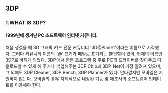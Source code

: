 ## 3DP
### 1.WHAT IS 3DP?
#### 1999년에 생겨난 PC 소프트웨어 인터넷 커뮤니티.
처음 생겼을 때 3D 그래픽 카드 전문 커뮤니티 '3D@Planet'이라는 이름으로 시작했다. 그러다 커뮤니티 이름의 '@' 표기가 메일로 표기되는 불편함이 있어, 현재의 이름인 3DP로 바뀌게 되었다.
3DP에서 만든 프로그램 중 주로 PC의 드라이버를 찾아주고 다운로드할 수 있게 해 주거나 백업해주는 3DP Chip과 3DP Net이 가장 알려져 있으며, 그 외에도 3DP Cleaner, 3DP Bench, 3DP Planner가 있다. 안타깝지만 모바일은 지원하지 않는다. 모바일의 경우 자체적으로 내장된 기능 및 제조사의 소프트웨어 업데이트를 이용해야 한다.

 
